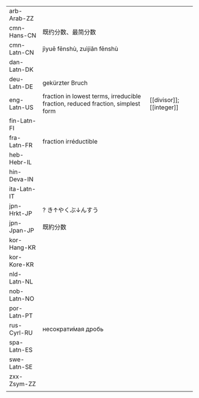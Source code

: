 | | | |
|-|-|-|
| arb-Arab-ZZ |  |  |
| cmn-Hans-CN | 既约分数、最简分数 |  |
| cmn-Latn-CN | jìyuē fēnshù, zuìjiǎn fēnshù |  |
| dan-Latn-DK |  |  |
| deu-Latn-DE | gekürzter Bruch |  |
| eng-Latn-US | fraction in lowest terms, irreducible fraction, reduced fraction, simplest form | [[divisor]]; [[integer]] |
| fin-Latn-FI |  |  |
| fra-Latn-FR | fraction irréductible |  |
| heb-Hebr-IL |  |  |
| hin-Deva-IN |  |  |
| ita-Latn-IT |  |  |
| jpn-Hrkt-JP | ? き↑やくぶ↓んすう |  |
| jpn-Jpan-JP | 既約分数 |  |
| kor-Hang-KR |  |  |
| kor-Kore-KR |  |  |
| nld-Latn-NL |  |  |
| nob-Latn-NO |  |  |
| por-Latn-PT |  |  |
| rus-Cyrl-RU | несократи́мая дробь |  |
| spa-Latn-ES |  |  |
| swe-Latn-SE |  |  |
| zxx-Zsym-ZZ |  |  |
|  |  |  |
